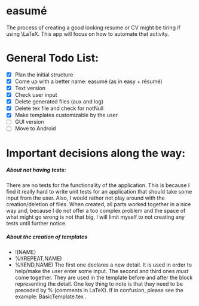 # easumé
The process of creating a good looking resume or CV might be tiring if using \LaTeX. This app will focus on how to automate that activity.

# General Todo List:
- [x] Plan the initial structure
- [x] Come up with a better name: easumé (as in easy + résumé)
- [x] Text version
- [x] Check user input
- [x] Delete generated files (aux and log)
- [x] Delete tex file and check for notNull
- [x] Make templates customizable by the user
- [ ] GUI version
- [ ] Move to Android

# Important decisions along the way:
##### About not having tests:
There are no tests for the functionality of the application. This is because I find it really hard to write unit tests for an application that should take some input from the user. Also, I would rather not play around with the creation/deletion of files.
When created, all parts worked together in a nice way and, because I do not offer a too complex problem and the space of what might go wrong is not that big, I will limit myself to not creating any tests until further notice.

##### About the creation of templates
* !(NAME)
* %!(REPEAT,NAME)
* %!(END,NAME)
The first one declares a new detail. It is used in order to help/make the user enter some input.
The second and third ones *must* come together. They are used in the template before and after the block representing the detail.
One key thing to note is that they need to be preceded by % (comments in LaTeX).
If in confusion, please see the example: BasicTemplate.tex .
